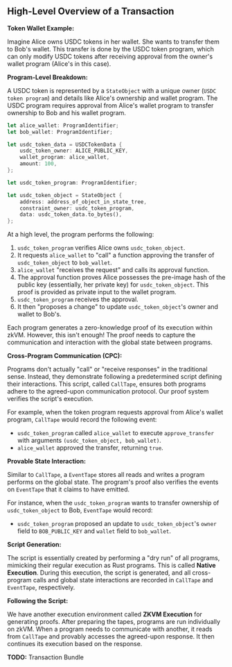 ## High-Level Overview of a Transaction


**Token Wallet Example:**

Imagine Alice owns USDC tokens in her wallet. She wants to transfer them to Bob's wallet. This transfer is done by the USDC token program, which can only modify USDC tokens after receiving approval from the owner's wallet program (Alice's in this case).

**Program-Level Breakdown:**

A USDC token is represented by a `StateObject` with a unique owner (`USDC token program`) and details like Alice's ownership and wallet program. The USDC program requires approval from Alice's wallet program to transfer ownership to Bob and his wallet program.

```rust
let alice_wallet: ProgramIdentifier;
let bob_wallet: ProgramIdentifier;

let usdc_token_data = USDCTokenData {
    usdc_token_owner: ALICE_PUBLIC_KEY,
    wallet_program: alice_wallet,
    amount: 100,
};

let usdc_token_program: ProgramIdentifier;

let usdc_token_object = StateObject {
    address: address_of_object_in_state_tree,
    constraint_owner: usdc_token_program,
    data: usdc_token_data.to_bytes(),
};
```

At a high level, the program performs the following:

1. `usdc_token_program` verifies Alice owns `usdc_token_object`.
2. It requests `alice_wallet` to "call" a function approving the transfer of `usdc_token_object` to `bob_wallet`.
3. `alice_wallet` "receives the request" and calls its approval function.
4. The approval function proves Alice possesses the pre-image hash of the public key (essentially, her private key) for `usdc_token_object`. This proof is provided as private input to the wallet program.
5. `usdc_token_program` receives the approval.
6. It then "proposes a change" to update `usdc_token_object`'s owner and wallet to Bob's.

Each program generates a zero-knowledge proof of its execution within zkVM. However, this isn't enough! The proof needs to capture the communication and interaction with the global state between programs.

**Cross-Program Communication (CPC):**

Programs don't actually "call" or "receive responses" in the traditional sense. Instead, they demonstrate following a predetermined script defining their interactions. This script, called `CallTape`, ensures both programs adhere to the agreed-upon communication protocol. Our proof system verifies the script's execution.

For example, when the token program requests approval from Alice's wallet program, `CallTape` would record the following event:

- `usdc_token_program` called `alice_wallet` to execute `approve_transfer` with arguments `(usdc_token_object, bob_wallet)`.
- `alice_wallet` approved the transfer, returning `true`.

**Provable State Interaction:**

Similar to `CallTape`, a `EventTape` stores all reads and writes a program performs on the global state. The program's proof also verifies the events on `EventTape` that it claims to have emitted.

For instance, when the `usdc_token_program` wants to transfer ownership of `usdc_token_object` to Bob, `EventTape` would record:

- `usdc_token_program` proposed an update to `usdc_token_object`'s `owner` field to `BOB_PUBLIC_KEY` and `wallet` field to `bob_wallet`.

**Script Generation:**

The script is essentially created by performing a "dry run" of all programs, mimicking their regular execution as Rust programs. This is called **Native Execution**. During this execution, the script is generated, and all cross-program calls and global state interactions are recorded in `CallTape` and `EventTape`, respectively.

**Following the Script:**

We have another execution environment called **ZKVM Execution** for generating proofs. After preparing the tapes, programs are run individually on zkVM. When a program needs to communicate with another, it reads from `CallTape` and provably accesses the agreed-upon response. It then continues its execution based on the response.

**TODO:** Transaction Bundle
